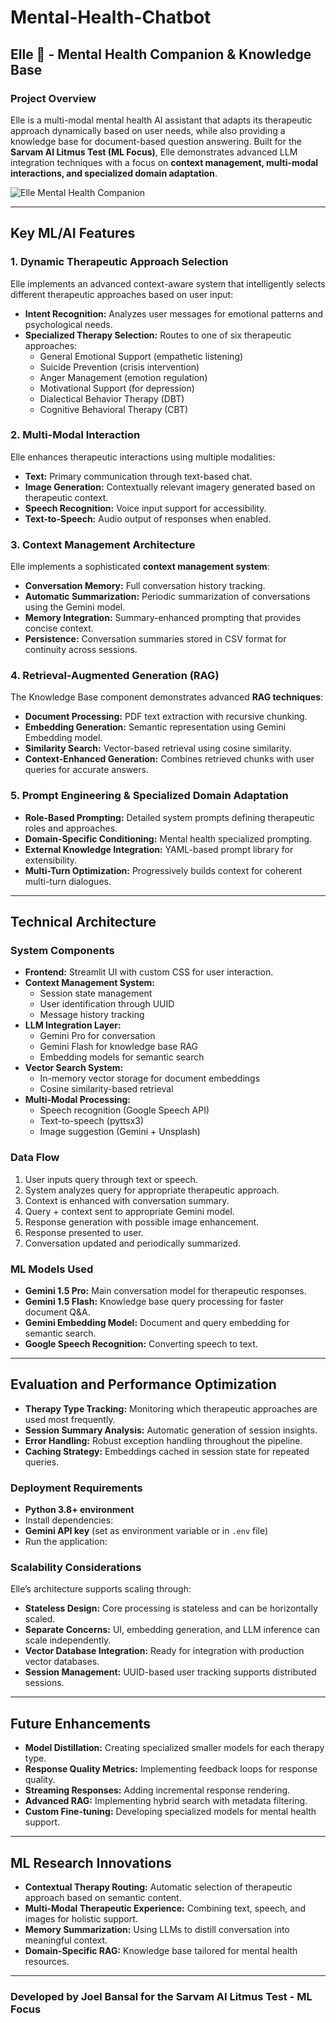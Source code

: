 # Mental-Health-Chatbot

## Elle 💙 - Mental Health Companion & Knowledge Base

### Project Overview
Elle is a multi-modal mental health AI assistant that adapts its therapeutic approach dynamically based on user needs, while also providing a knowledge base for document-based question answering. Built for the **Sarvam AI Litmus Test (ML Focus)**, Elle demonstrates advanced LLM integration techniques with a focus on **context management, multi-modal interactions, and specialized domain adaptation**.

![Elle Mental Health Companion](https://img.icons8.com/color/96/000000/mental-health.png)

---

## Key ML/AI Features

### 1. Dynamic Therapeutic Approach Selection
Elle implements an advanced context-aware system that intelligently selects different therapeutic approaches based on user input:

- **Intent Recognition:** Analyzes user messages for emotional patterns and psychological needs.
- **Specialized Therapy Selection:** Routes to one of six therapeutic approaches:
  - General Emotional Support (empathetic listening)
  - Suicide Prevention (crisis intervention)
  - Anger Management (emotion regulation)
  - Motivational Support (for depression)
  - Dialectical Behavior Therapy (DBT)
  - Cognitive Behavioral Therapy (CBT)

### 2. Multi-Modal Interaction
Elle enhances therapeutic interactions using multiple modalities:

- **Text:** Primary communication through text-based chat.
- **Image Generation:** Contextually relevant imagery generated based on therapeutic context.
- **Speech Recognition:** Voice input support for accessibility.
- **Text-to-Speech:** Audio output of responses when enabled.

### 3. Context Management Architecture
Elle implements a sophisticated **context management system**:

- **Conversation Memory:** Full conversation history tracking.
- **Automatic Summarization:** Periodic summarization of conversations using the Gemini model.
- **Memory Integration:** Summary-enhanced prompting that provides concise context.
- **Persistence:** Conversation summaries stored in CSV format for continuity across sessions.

### 4. Retrieval-Augmented Generation (RAG)
The Knowledge Base component demonstrates advanced **RAG techniques**:

- **Document Processing:** PDF text extraction with recursive chunking.
- **Embedding Generation:** Semantic representation using Gemini Embedding model.
- **Similarity Search:** Vector-based retrieval using cosine similarity.
- **Context-Enhanced Generation:** Combines retrieved chunks with user queries for accurate answers.

### 5. Prompt Engineering & Specialized Domain Adaptation

- **Role-Based Prompting:** Detailed system prompts defining therapeutic roles and approaches.
- **Domain-Specific Conditioning:** Mental health specialized prompting.
- **External Knowledge Integration:** YAML-based prompt library for extensibility.
- **Multi-Turn Optimization:** Progressively builds context for coherent multi-turn dialogues.

---

## Technical Architecture

### System Components
- **Frontend:** Streamlit UI with custom CSS for user interaction.
- **Context Management System:**
  - Session state management
  - User identification through UUID
  - Message history tracking
- **LLM Integration Layer:**
  - Gemini Pro for conversation
  - Gemini Flash for knowledge base RAG
  - Embedding models for semantic search
- **Vector Search System:**
  - In-memory vector storage for document embeddings
  - Cosine similarity-based retrieval
- **Multi-Modal Processing:**
  - Speech recognition (Google Speech API)
  - Text-to-speech (pyttsx3)
  - Image suggestion (Gemini + Unsplash)

### Data Flow
1. User inputs query through text or speech.
2. System analyzes query for appropriate therapeutic approach.
3. Context is enhanced with conversation summary.
4. Query + context sent to appropriate Gemini model.
5. Response generation with possible image enhancement.
6. Response presented to user.
7. Conversation updated and periodically summarized.

### ML Models Used
- **Gemini 1.5 Pro:** Main conversation model for therapeutic responses.
- **Gemini 1.5 Flash:** Knowledge base query processing for faster document Q&A.
- **Gemini Embedding Model:** Document and query embedding for semantic search.
- **Google Speech Recognition:** Converting speech to text.

---

## Evaluation and Performance Optimization

- **Therapy Type Tracking:** Monitoring which therapeutic approaches are used most frequently.
- **Session Summary Analysis:** Automatic generation of session insights.
- **Error Handling:** Robust exception handling throughout the pipeline.
- **Caching Strategy:** Embeddings cached in session state for repeated queries.

### Deployment Requirements
- **Python 3.8+ environment**
- Install dependencies:
- **Gemini API key** (set as environment variable or in `.env` file)
- Run the application:

### Scalability Considerations
Elle’s architecture supports scaling through:

- **Stateless Design:** Core processing is stateless and can be horizontally scaled.
- **Separate Concerns:** UI, embedding generation, and LLM inference can scale independently.
- **Vector Database Integration:** Ready for integration with production vector databases.
- **Session Management:** UUID-based user tracking supports distributed sessions.

---

## Future Enhancements

- **Model Distillation:** Creating specialized smaller models for each therapy type.
- **Response Quality Metrics:** Implementing feedback loops for response quality.
- **Streaming Responses:** Adding incremental response rendering.
- **Advanced RAG:** Implementing hybrid search with metadata filtering.
- **Custom Fine-tuning:** Developing specialized models for mental health support.

---

## ML Research Innovations

- **Contextual Therapy Routing:** Automatic selection of therapeutic approach based on semantic content.
- **Multi-Modal Therapeutic Experience:** Combining text, speech, and images for holistic support.
- **Memory Summarization:** Using LLMs to distill conversation into meaningful context.
- **Domain-Specific RAG:** Knowledge base tailored for mental health resources.

---

### Developed by Joel Bansal for the **Sarvam AI Litmus Test - ML Focus**

